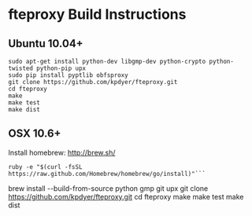 fteproxy Build Instructions
===========================

Ubuntu 10.04+
-------------

```
sudo apt-get install python-dev libgmp-dev python-crypto python-twisted python-pip upx
sudo pip install pyptlib obfsproxy
git clone https://github.com/kpdyer/fteproxy.git
cd fteproxy
make
make test
make dist
```

OSX 10.6+
---------

Install homebrew: http://brew.sh/

```
ruby -e "$(curl -fsSL https://raw.github.com/Homebrew/homebrew/go/install)"```

```
brew install --build-from-source python gmp git upx
git clone https://github.com/kpdyer/fteproxy.git
cd fteproxy
make
make test
make dist
```
